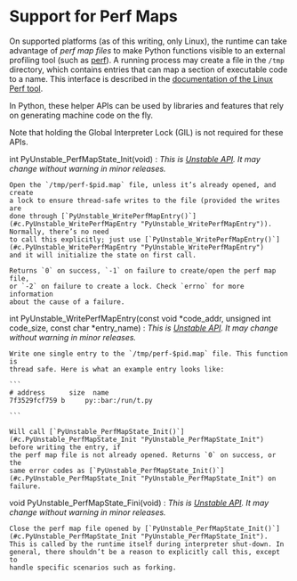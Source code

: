 Support for Perf Maps
=====================

On supported platforms (as of this writing, only Linux), the runtime can take
advantage of *perf map files* to make Python functions visible to an external
profiling tool (such as [perf](https://perf.wiki.kernel.org/index.php/Main_Page)).
A running process may create a file in the `/tmp` directory, which contains entries
that can map a section of executable code to a name. This interface is described in the
[documentation of the Linux Perf tool](https://git.kernel.org/pub/scm/linux/kernel/git/torvalds/linux.git/tree/tools/perf/Documentation/jit-interface.txt).

In Python, these helper APIs can be used by libraries and features that rely
on generating machine code on the fly.

Note that holding the Global Interpreter Lock (GIL) is not required for these APIs.

int PyUnstable\_PerfMapState\_Init(void)
:   *This is [Unstable API](stable.html#unstable-c-api). It may change without warning in minor releases.*

    Open the `/tmp/perf-$pid.map` file, unless it’s already opened, and create
    a lock to ensure thread-safe writes to the file (provided the writes are
    done through [`PyUnstable_WritePerfMapEntry()`](#c.PyUnstable_WritePerfMapEntry "PyUnstable_WritePerfMapEntry")). Normally, there’s no need
    to call this explicitly; just use [`PyUnstable_WritePerfMapEntry()`](#c.PyUnstable_WritePerfMapEntry "PyUnstable_WritePerfMapEntry")
    and it will initialize the state on first call.

    Returns `0` on success, `-1` on failure to create/open the perf map file,
    or `-2` on failure to create a lock. Check `errno` for more information
    about the cause of a failure.

int PyUnstable\_WritePerfMapEntry(const void \*code\_addr, unsigned int code\_size, const char \*entry\_name)
:   *This is [Unstable API](stable.html#unstable-c-api). It may change without warning in minor releases.*

    Write one single entry to the `/tmp/perf-$pid.map` file. This function is
    thread safe. Here is what an example entry looks like:

    ```
    # address      size  name
    7f3529fcf759 b     py::bar:/run/t.py

    ```

    Will call [`PyUnstable_PerfMapState_Init()`](#c.PyUnstable_PerfMapState_Init "PyUnstable_PerfMapState_Init") before writing the entry, if
    the perf map file is not already opened. Returns `0` on success, or the
    same error codes as [`PyUnstable_PerfMapState_Init()`](#c.PyUnstable_PerfMapState_Init "PyUnstable_PerfMapState_Init") on failure.

void PyUnstable\_PerfMapState\_Fini(void)
:   *This is [Unstable API](stable.html#unstable-c-api). It may change without warning in minor releases.*

    Close the perf map file opened by [`PyUnstable_PerfMapState_Init()`](#c.PyUnstable_PerfMapState_Init "PyUnstable_PerfMapState_Init").
    This is called by the runtime itself during interpreter shut-down. In
    general, there shouldn’t be a reason to explicitly call this, except to
    handle specific scenarios such as forking.